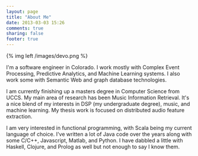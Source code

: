```yaml
---
layout: page
title: "About Me"
date: 2013-03-03 15:26
comments: true
sharing: false
footer: true
---
```


{% img left /images/devo.png %}

I'm a software engineer in Colorado.  I work mostly with Complex Event Processing, Predictive Analytics, and Machine Learning systems.  I also work some with Semantic Web and graph database technologies.

I am currently finishing up a masters degree in Computer Science from UCCS.  My main area of research has been Music Information Retrieval.  It's a nice blend of my interests in DSP (my undergraduate degree), music, and machine learning.  My thesis work is focused on distributed audio feature extraction.

I am very interested in functional programming, with Scala being my current language of choice.  I've written a lot of Java code over the years along with some C/C++, Javascript, Matlab, and Python.  I have dabbled a little with Haskell, Clojure, and Prolog as well but not enough to say I know them.
